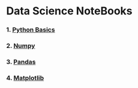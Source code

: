 # Data Science NoteBooks

### 1. [Python Basics](https://github.com/grv0908/dataScienceNotebooks/blob/master/PythonBasics.ipynb)

### 2. [Numpy](https://github.com/grv0908/dataScienceNotebooks/blob/master/Numpy_Basic.ipynb)

### 3. [Pandas](https://github.com/grv0908/dataScienceNotebooks/blob/master/Pandas.ipynb)

### 4. [Matplotlib](https://github.com/grv0908/dataScienceNotebooks/blob/master/MatplotLib.ipynb)




